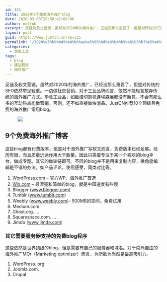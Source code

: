 ```yaml
---
id: 335
title: 2020年9个免费海外推广blog
date: 2020-03-03T20:58:42+08:00
author: netrob
excerpt: 反链及软文营销，虽然对2020年的海外推广，已经没那么重要了，但是对传统的SEO依然举足轻重。一边做社交营销，对于工业品牌而言，依然不能轻言放弃传统的海外推广方式。毕竟工业品，如数控切割机连埃森展都没有新意，不会有那么多的互动热点能做营销。否则，还不如直接做快消品。JustCN推荐10个顶级且免费的海外推广常用blog。
layout: post
guid: https://www.justcn.cn/?p=335
permalink: '/2020%e5%b9%b49%e4%b8%aa%e5%85%8d%e8%b4%b9%e6%b5%b7%e5%a4%96%e6%8e%a8%e5%b9%bfblog/'
categories:
  - 营销工具
tags:
  - blog
  - 建站程序
  - 海外推广
---
```

反链及软文营销，虽然对2020年的海外推广，已经没那么重要了，但是对传统的SEO依然举足轻重。一边做社交营销，对于工业品牌而言，依然不能轻言放弃传统的海外推广方式。毕竟工业品，如数控切割机连埃森展都没有新意，不会有那么多的互动热点能做营销。否则，还不如直接做快消品。JustCN推荐10个顶级且免费的海外推广常用blog。<figure class="wp-block-image size-large">

![](https://mllj2j8xvfl0.i.optimole.com/w:713/h:366/q:98/https://s15165.pcdn.co/wp-content/uploads/2018/05/WP-UI-1.png) </figure> 

## 9个免费海外推广博客

这些blog都有付费版本，但是对于海外推广写软文而言，免费版本已经足够。经历有限，而且质量远远作用大于数量。因此只需要专注于某一个喜欢的blog平台，做成专题。其它的做轮链即可。不同的blog并不是用来复制内容，换角度编辑是不错的办法。如产品评论，使用感受，同类对比等。

  1. [WordPress.com](https://lincy80.wordpress.com/) – 官方WP，海外推广首选
  2. [Wix.com](https://molincya.wixsite.com/1980/) – 最漂亮和简单的blog，就是中国速度有些慢
  3. Blogger (www.blogger.com)
  4. Tumblr (www.tumblr.com)
  5. Weebly (www.weebly.com)- 500MB的空间，免费试用 
  6. Medium.com. 
  7. Ghost.org. &#8230;
  8. Squarespace.com. &#8230;
  9. Jimdo (www.jimdo.com)

### 其它需要服务器支持的免费blog程序

这些依然是世界顶级的blog，但是需要有自己的服务器和域名。对于崇尚自由的海外推广MOr（Marketing optimizer）而言，为所欲为当然是最高吸引力。

  1. WordPress. org
  2. Joomla.com. 
  3. Drupal&nbsp;